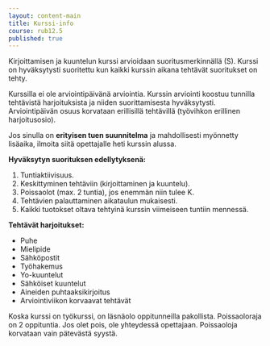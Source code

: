 ```yaml
---
layout: content-main
title: Kurssi-info
course: rub12.5
published: true
---
```

Kirjoittamisen ja kuuntelun kurssi arvioidaan suoritusmerkinnällä (S). Kurssi on hyväksytysti suoritettu kun kaikki kurssin aikana tehtävät suoritukset on tehty.

Kurssilla ei ole arviointipäivänä arviointia. Kurssin arviointi koostuu tunnilla tehtävistä harjoituksista ja niiden suorittamisesta hyväksytysti. Arviointipäivän osuus korvataan erillisillä tehtävillä (työvihkon erillinen harjoitusosio).

Jos sinulla on **erityisen tuen suunnitelma** ja mahdollisesti myönnetty lisäaika, ilmoita siitä opettajalle heti kurssin alussa.

**Hyväksytyn suorituksen edellytyksenä:**

1. Tuntiaktiivisuus.
2. Keskittyminen tehtäviin (kirjoittaminen ja kuuntelu).
4. Poissaolot (max. 2 tuntia), jos enemmän niin tulee K. 
5. Tehtävien palauttaminen aikataulun mukaisesti.
6. Kaikki tuotokset oltava tehtyinä kurssin viimeiseen tuntiin mennessä.

**Tehtävät harjoitukset:**

- Puhe
- Mielipide
- Sähköpostit
- Työhakemus
- Yo-kuuntelut
- Sähköiset kuuntelut
- Aineiden puhtaaksikirjoitus
- Arviointiviikon korvaavat tehtävät

Koska kurssi on työkurssi, on läsnäolo oppitunneilla pakollista. Poissaoloraja on 2 oppituntia. Jos olet pois, ole yhteydessä opettajaan. Poissaoloja korvataan vain pätevästä syystä.
